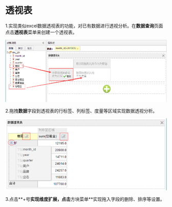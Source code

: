 # 透视表

1.实现类似excel数据透视表的功能，对已有数据进行透视分析。在**数据查询**页面点击**透视表**菜单来创建一个透视表。

![](/assets/import502.png)

2.拖拽**数据**字段到透视表的行标签、列标签、度量等区域实现数据透视分析。

![](/assets/import503.png)

3.点击**+号**实现维度扩展，点击**方块菜单**实现拖入字段的删除、排序等设置。

